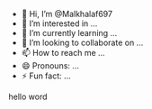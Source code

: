 - 👋 Hi, I’m @Malkhalaf697
- 👀 I’m interested in ...
- 🌱 I’m currently learning ...
- 💞️ I’m looking to collaborate on ...
- 📫 How to reach me ...
- 😄 Pronouns: ...
- ⚡ Fun fact: ...

<!---
Malkhalaf697/Malkhalaf697 is a ✨ special ✨ repository because its `README.md` (this file) appears on your GitHub profile.
You can click the Preview link to take a look at your changes.
--->hello word
